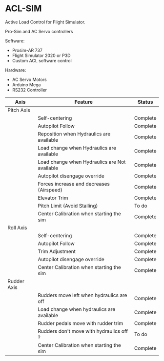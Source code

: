 # ACL-SIM
 Active Load Control for Flight Simulator.
 
 Pro-Sim and AC Servo controllers

Software:
- Prosim-AR 737
- Flight Simulator 2020 or P3D
- Custom ACL software control

Hardware:
- AC Servo Motors
- Arduino Mega
- RS232 Controller
 
 
| Axis        | Feature                                         | Status   |
| ----------- | ----------------------------------------------- | -------- |
| Pitch Axis  |                                                 |          |
|             | Self-centering                                  | Complete |
|             | Autopilot Follow                                | Complete |
|             | Reposition when Hydraulics are available        | Complete |
|             | Load change when Hydraulics are available       | Complete |
|             | Load change when Hydraulics are Not available   | Complete |
|             | Autopilot disengage override                    | Complete |
|             | Forces increase and decreases (Airspeed)        | Complete |
|             | Elevator Trim                                   | Complete |
|             | Pitch Limit (Avoid Stalling)                    | To do    |
|             | Center Calibration when starting the sim        | Complete |
| Roll Axis   |                                                 |          |
|             | Self-centering                                  | Complete |
|             | Autopilot Follow                                | Complete |
|             | Trim Adjustment                                 | Complete |
|             | Autopilot disengage override                    | Complete |
|             | Center Calibration when starting the sim        | Complete |
| Rudder Axis |                                                 |          |
|             | Rudders move left when hydraulics are off       | Complete |
|             | Load change when hydraulics are available       | Complete |
|             | Rudder pedals move with rudder trim             | Complete |
|             | Rudders don't move with hydraulics off ?        | To do    |
|             | Center Calibration when starting the sim        | Complete |
